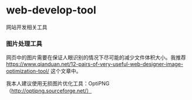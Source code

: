 # web-develop-tool
网站开发相关工具

### 图片处理工具
网页中的图片需要在保证人眼识别的情况下尽可能的减少文件体积大小。我推荐 https://www.qianduan.net/12-pairs-of-very-useful-web-designer-image-optimization-tool/ 这个文章中。

我本人建议使用无损图片优化工具：OptiPNG （http://optipng.sourceforge.net/）
